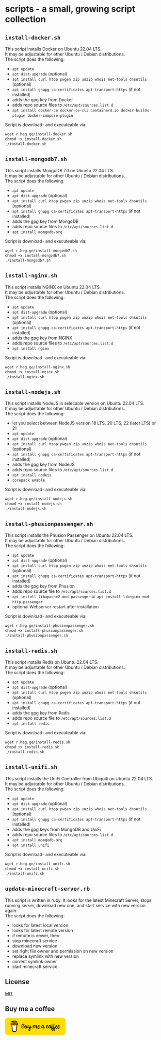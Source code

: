 # scripts - a small, growing script collection

## `install-docker.sh`

This script installs Docker on Ubuntu 22.04 LTS.\
It may be adjustable for other Ubuntu / Debian distributions.\
The script does the following:
* `apt update`
* `apt dist-upgrade` (optional)
* `apt install curl htop pwgen zip unzip whois net-tools dnsutils` (optional)
* `apt install gnupg ca-certificates apt-transport-https` (if not installed)
* adds the gpg key from Docker
* adds repo source files to `/etc/apt/sources.list.d`
* `apt install docker-ce docker-ce-cli containerd.io docker-buildx-plugin docker-compose-plugin`

Script is download- and executeable via:
```
wget r.heg.ge/install-docker.sh
chmod +x install-docker.sh
./install-docker.sh
```

## `install-mongodb7.sh`

This script installs MongoDB 7.0 on Ubuntu 22.04 LTS.\
It may be adjustable for other Ubuntu / Debian distributions.\
The script does the following:
* `apt update`
* `apt dist-upgrade` (optional)
* `apt install curl htop pwgen zip unzip whois net-tools dnsutils` (optional)
* `apt install gnupg ca-certificates apt-transport-https` (if not installed)
* adds the gpg key from MongoDB
* adds repo source files to `/etc/apt/sources.list.d`
* `apt install mongodb-org`

Script is download- and executeable via:
```
wget r.heg.ge/install-mongodb7.sh
chmod +x install-mongodb7.sh
./install-mongodb7.sh
```

## `install-nginx.sh`

This script installs NGINX on Ubuntu 22.04 LTS.\
It may be adjustable for other Ubuntu / Debian distributions.\
The script does the following:
* `apt update`
* `apt dist-upgrade` (optional)
* `apt install curl htop pwgen zip unzip whois net-tools dnsutils` (optional)
* `apt install gnupg ca-certificates apt-transport-https` (if not installed)
* adds the gpg key from NGINX
* adds repo source files to `/etc/apt/sources.list.d`
* `apt install nginx`

Script is download- and executeable via:
```
wget r.heg.ge/install-nginx.sh
chmod +x install-nginx.sh
./install-nginx.sh
```

## `install-nodejs.sh`

This script installs NodeJS in selecable version on Ubuntu 22.04 LTS.\
It may be adjustable for other Ubuntu / Debian distributions.\
The script does the following:
* let you select between NodeJS version 18 LTS, 20 LTS, 22 (later LTS) or 21
* `apt update`
* `apt dist-upgrade` (optional)
* `apt install curl htop pwgen zip unzip whois net-tools dnsutils` (optional)
* `apt install gnupg ca-certificates apt-transport-https` (if not installed)
* adds the gpg key from NodeJS
* adds repo source files to `/etc/apt/sources.list.d`
* `apt install nodejs`
* `corepack enable`

Script is download- and executeable via:
```
wget r.heg.ge/install-nodejs.sh
chmod +x install-nodejs.sh
./install-nodejs.sh
```

## `install-phusionpassenger.sh`

This script installs the Phusion Passenger on Ubuntu 22.04 LTS.\
It may be adjustable for other Ubuntu / Debian distributions.\
The script does the following:
* `apt update`
* `apt dist-upgrade` (optional)
* `apt install curl htop pwgen zip unzip whois net-tools dnsutils` (optional)
* `apt install gnupg ca-certificates apt-transport-https` (if not installed)
* adds the gpg key from Phusion
* adds repo source file to `/etc/apt/sources.list.d`
* `apt install libapache2-mod-passenger` or `apt install libnginx-mod-http-passenger`
* optional Webserver restart after installation

Script is download- and executeable via:
```
wget r.heg.ge/install-phusionpassenger.sh
chmod +x install-phusionpassenger.sh
./install-phusionpassenger.sh
```

## `install-redis.sh`

This script installs Redis on Ubuntu 22.04 LTS.\
It may be adjustable for other Ubuntu / Debian distributions.\
The script does the following:
* `apt update`
* `apt dist-upgrade` (optional)
* `apt install curl htop pwgen zip unzip whois net-tools dnsutils` (optional)
* `apt install gnupg ca-certificates apt-transport-https` (if not installed)
* adds the gpg key from Redis
* adds repo source file to `/etc/apt/sources.list.d`
* `apt install redis`

Script is download- and executeable via:
```
wget r.heg.ge/install-redis.sh
chmod +x install-redis.sh
./install-redis.sh
```

## `install-unifi.sh`

This script installs the UniFi Controller from Ubiquiti on Ubuntu 22.04 LTS.\
It may be adjustable for other Ubuntu / Debian distributions.\
The script does the following:
* `apt update`
* `apt dist-upgrade` (optional)
* `apt install curl htop pwgen zip unzip whois net-tools dnsutils` (optional)
* `apt install gnupg ca-certificates apt-transport-https` (if not installed)
* adds the gpg keys from MongoDB and UniFi
* adds repo source files to `/etc/apt/sources.list.d`
* `apt install mongodb-org`
* `apt install unifi`

Script is download- and executeable via:
```
wget r.heg.ge/install-unifi.sh
chmod +x install-unifi.sh
./install-unifi.sh
```

## `update-minecraft-server.rb`

This script is written in ruby. It looks for the latest Minecraft Server, stops running server, download new one, and start service with new version again.\
The script does the following:
* looks for latest local version
* looks for latest remote version
* if remote is newer, then:
 * stop minecraft service
 * download new version
 * set right file owner and permission on new version
 * replace symlink with new version
 * correct symlink owner
 * start minecraft service

## License
[MIT](LICENSE.md)

## Buy me a coffee
<a href="https://www.buymeacoffee.com/hegge" target="_blank"><img src="https://raw.githubusercontent.com/sebastianhegge/scripts/refs/heads/main/.github/buymeacoffee.png" alt="Buy me a coffee" style="width:200px;" ></a>
